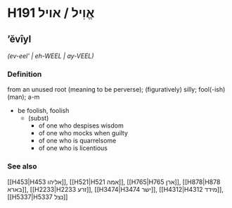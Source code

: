 # H191 אֱוִיל / אויל

## ʼĕvîyl

_(ev-eel' | eh-WEEL | ay-VEEL)_

### Definition

from an unused root (meaning to be perverse); (figuratively) silly; fool(-ish) (man); a-m

- be foolish, foolish
  - (subst)
    - of one who despises wisdom
    - of one who mocks when guilty
    - of one who is quarrelsome
    - of one who is licentious

### See also

[[H453|H453 אליהו]], [[H521|H521 אמה]], [[H765|H765 ארן]], [[H878|H878 בארא]], [[H2233|H2233 זרע]], [[H3474|H3474 ישר]], [[H4312|H4312 מידד]], [[H5337|H5337 נצל]]
